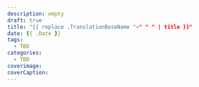 ```yaml
---
description: empty
draft: true
title: "{{ replace .TranslationBaseName "-" " " | title }}"
date: {{ .Date }}
tags:
  - TBD
categories:
  - TBD
coverimage:
coverCaption:
---
```

